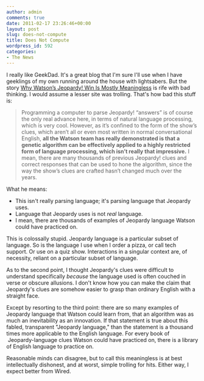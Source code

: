 ```yaml
---
author: admin
comments: true
date: 2011-02-17 23:26:46+00:00
layout: post
slug: does-not-compute
title: Does Not Compute
wordpress_id: 592
categories:
- The News
---
```


I really like GeekDad. It's a great blog that I'm sure I'll use when I have geeklings of my own running around the house with lightsabers. But the story [Why Watson’s Jeopardy! Win Is Mostly Meaningless](http://www.wired.com/geekdad/2011/02/why-watsons-jeopardy-win-is-mostly-meaningless-by-a-former-contestant/) is rife with bad thinking. I would assume a lesser site was trolling. That's how bad this stuff is:

> Programming a computer to parse Jeopardy! “answers” is of course the only real advance here, in terms of natural language processing, which is very cool. However, as it’s confined to the form of the show’s clues, which aren’t all or even most written in normal conversational English, **all the Watson team has really demonstrated is that a genetic algorithm can be effectively applied to a highly restricted form of language processing, which isn’t really that impressive.** I mean, there are many thousands of previous Jeopardy! clues and correct responses that can be used to hone the algorithm, since the way the show’s clues are crafted hasn’t changed much over the years.

What he means:

- This isn't really parsing language; it's parsing language that Jeopardy uses.
- Language that Jeopardy uses is not _real_ language.
- I mean, there are thousands of examples of Jeopardy language Watson could have practiced on.

This is colossally stupid. Jeopardy language is a particular subset of language. So is the language I use when I order a pizza, or call tech support. Or use on a quiz show. Interactions in a singular context are, of necessity, reliant on a particular subset of language.

As to the second point, I thought Jeopardy's clues were difficult to understand specifically _because_ the language used is often couched in verse or obscure allusions. I don't know how you can make the claim that Jeopardy's clues are somehow easier to grasp than ordinary English with a straight face.

Except by resorting to the third point: there are so many examples of Jeopardy language that Watson could learn from, that an algorithm was as much an inevitability as an innovation. If that statement is true about this fabled, transparent "Jeopardy language," than the statement is a thousand times more applicable to the English language. For every book of  Jeopardy-language clues Watson could have practiced on, there is a library of English language to practice on.

Reasonable minds can disagree, but to call this meaningless is at best intellectually dishonest, and at worst, simple trolling for hits. Either way, I expect better from Wired.
